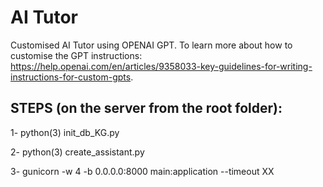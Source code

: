 # AI Tutor
Customised AI Tutor using OPENAI GPT.
To learn more about how to customise the GPT instructions: https://help.openai.com/en/articles/9358033-key-guidelines-for-writing-instructions-for-custom-gpts.


## STEPS (on the server from the root folder):

1- python(3) init_db_KG.py

2- python(3) create_assistant.py

3- gunicorn -w 4 -b 0.0.0.0:8000 main:application --timeout XX

